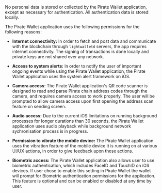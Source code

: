 No personal data is stored or collected by the Pirate Wallet application, except as necessary for authentication. All authentication data is stored locally.

The Pirate Wallet application uses the following permissions for the following reasons:

- **Internet connectivity:** In order to fetch and post data and communicate with the blockchain through `lightwalletd` servers, the app requires internet connectivity. The signing of transactions is done locally and private keys are not shared over any network.

- **Access to system alerts:** In order to notify the user of important ongoing events while using the Pirate Wallet application, the Pirate Wallet application uses the system alert framework on iOS.

- **Camera access:** The Pirate Wallet application's QR code scanner is designed to read and parse Pirate chain address codes through the camera, and requires camera access to work properly. The user will be prompted to allow camera access upon first opening the address scan feature on sending screen.

- **Audio access:** Due to the current iOS limitations on running background processes for longer durations than 30 seconds, the Pirate Wallet application uses audio playback while background network sychronisation process is in progress.

- **Permission to vibrate the mobile device:** The Pirate Wallet application uses the vibration feature of the mobile device it is running on at various UI/UX actions, in order to give feedback upon those actions.

- **Biometric access:** The Pirate Wallet application also allows user to use biometric authentication, which includes FaceID and TouchID on iOS devices. If user chose to enable this setting in Pirate Wallet the wallet will prompt for Biometric authentication permissions for the application. This feature is optional and can be enabled or disabled at any time by user.
